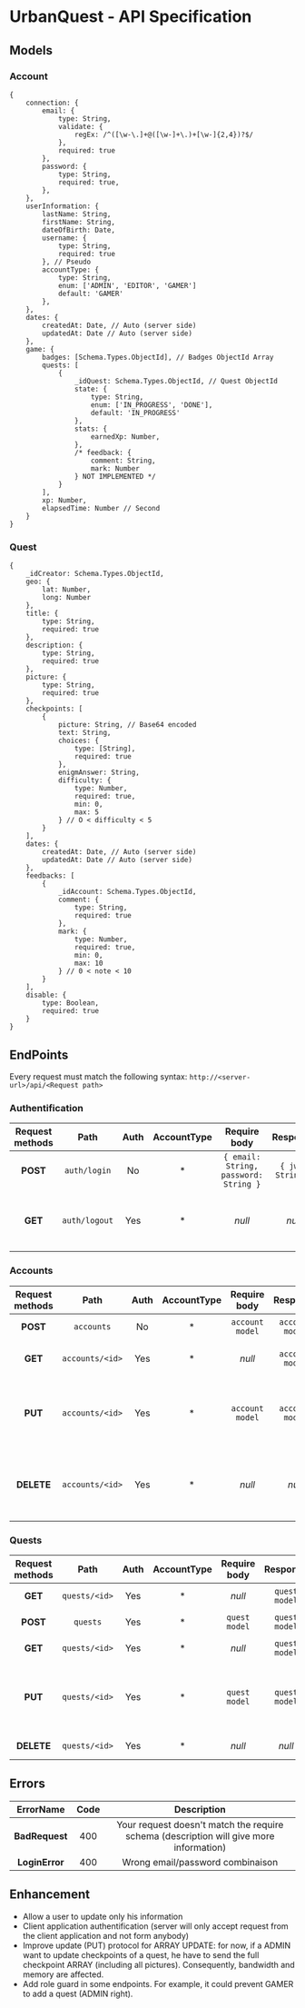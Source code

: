 # UrbanQuest - API Specification

## Models

### Account

```
{
    connection: {
        email: {
            type: String,
            validate: {
                regEx: /^([\w-\.]+@([\w-]+\.)+[\w-]{2,4})?$/
            },
            required: true
        },
        password: {
            type: String,
            required: true,
        },
    },
    userInformation: {
        lastName: String,
        firstName: String,
        dateOfBirth: Date,
        username: {
            type: String,
            required: true
        }, // Pseudo
        accountType: {
            type: String,
            enum: ['ADMIN', 'EDITOR', 'GAMER']
            default: 'GAMER'
        },
    },
    dates: {
        createdAt: Date, // Auto (server side)
        updatedAt: Date // Auto (server side)
    },
    game: {
        badges: [Schema.Types.ObjectId], // Badges ObjectId Array
        quests: [
            {
                _idQuest: Schema.Types.ObjectId, // Quest ObjectId
                state: {
                    type: String,
                    enum: ['IN_PROGRESS', 'DONE'],
                    default: 'IN_PROGRESS'
                },
                stats: {
                    earnedXp: Number,
                },
                /* feedback: {
                    comment: String,
                    mark: Number
                } NOT IMPLEMENTED */ 
            }
        ],
        xp: Number,
        elapsedTime: Number // Second
    }
}
```

### Quest

```
{
    _idCreator: Schema.Types.ObjectId,
    geo: {
        lat: Number,
        long: Number
    },
    title: {
        type: String,
        required: true
    },
    description: {
        type: String,
        required: true
    },
    picture: {
        type: String,
        required: true
    },
    checkpoints: [
        {
            picture: String, // Base64 encoded
            text: String,
            choices: {
                type: [String],
                required: true
            },
            enigmAnswer: String,
            difficulty: {
                type: Number,
                required: true,
                min: 0,
                max: 5
            } // O < difficulty < 5
        }
    ],
    dates: {
        createdAt: Date, // Auto (server side)
        updatedAt: Date // Auto (server side)
    },
    feedbacks: [
        {
            _idAccount: Schema.Types.ObjectId,
            comment: {
                type: String,
                required: true
            },
            mark: {
                type: Number,
                required: true,
                min: 0,
                max: 10
            } // 0 < note < 10
        }
    ],
    disable: {
        type: Boolean,
        required: true
    }
}
```


## EndPoints

Every request must match the following syntax: `http://<server-url>/api/<Request path>`

### Authentification

Request methods | Path | Auth | AccountType | Require body | Response | Description 
:---: | :---: | :---: | :---: | :---: | :---: | :---:
**POST** | `auth/login` | No | * | `{ email: String, password: String }` | `{ jwt: String }` | Log a user and provide a JWT
**GET** | `auth/logout` | Yes | * | _null_ | _null_ | Logout a user and revoke associated JWT

### Accounts

Request methods | Path | Auth | AccountType | Require body | Response | Description 
:---: | :---: | :---: | :---: | :---: | :---: | :---:
**POST** | `accounts` | No | * | `account model` | `account model` | Persist an account
**GET** | `accounts/<id>` | Yes | * | _null_ | `account model` | Get account by id
**PUT** | `accounts/<id>` | Yes | * | `account model` | `account model` | Update an account by id. Request body will erase old account.
**DELETE** | `accounts/<id>` | Yes | * | _null_ | _null_ | Update an account by id. Request body will erase old account.

### Quests

Request methods | Path | Auth | AccountType | Require body | Response | Description 
:---: | :---: | :---: | :---: | :---: | :---: | :---:
**GET** | `quests/<id>` | Yes | * | _null_ | `quest model` | Get all quests
**POST** | `quests` | Yes | * | `quest model` | `quest model` | Persist a quest
**GET** | `quests/<id>` | Yes | * | _null_ | `quest model` | Get quest by id
**PUT** | `quests/<id>` | Yes | * | `quest model` | `quest model` | Update a quest by id. Request body will erase old quest.
**DELETE** | `quests/<id>` | Yes | * | _null_ | _null_ | Delete a quest.

## Errors

ErrorName | Code | Description
:---: | :---: | :---:
**BadRequest** | 400 | Your request doesn't match the require schema (description will give more information)
**LoginError** | 400 | Wrong email/password combinaison

## Enhancement

- Allow a user to update only his information
- Client application authentification (server will only accept request from the client application and not form anybody)
- Improve update (PUT) protocol for ARRAY UPDATE: for now, if a ADMIN want to update checkpoints of a quest, he have to send the full checkpoint ARRAY (including all pictures). Consequently, bandwidth and memory are affected.
- Add role guard in some endpoints. For example, it could prevent GAMER to add a quest (ADMIN right).
